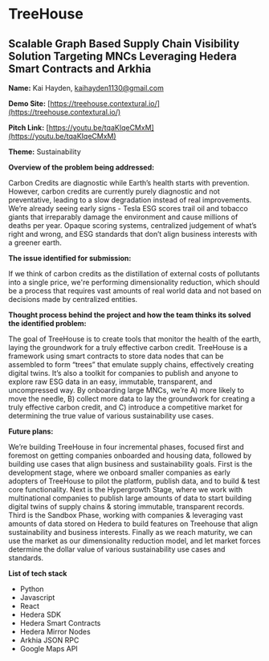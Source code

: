 # TreeHouse
 
## Scalable Graph Based Supply Chain Visibility Solution Targeting MNCs Leveraging Hedera Smart Contracts and Arkhia

**Name:** Kai Hayden, kaihayden1130@gmail.com

**Demo Site:** [https://treehouse.contextural.io/](https://treehouse.contextural.io/)

**Pitch Link:** [https://youtu.be/tqaKIqeCMxM](https://youtu.be/tqaKIqeCMxM)

**Theme:** Sustainability

**Overview of the problem being addressed:**

Carbon Credits are diagnostic while Earth’s health starts with prevention. However, carbon credits are currently purely diagnostic and not preventative, leading to a slow degradation instead of real improvements. We’re already seeing early signs - Tesla ESG scores trail oil and tobacco giants that irreparably damage the environment and cause millions of deaths per year. Opaque scoring systems, centralized judgement of what’s right and wrong, and ESG standards that don’t align business interests with a greener earth.

**The issue identified for submission:**

If we think of carbon credits as the distillation of external costs of pollutants into a single price, we're performing dimensionality reduction, which should be a process that requires vast amounts of real world data and not based on decisions made by centralized entities.

**Thought process behind the project and how the team thinks its solved the identified problem:**

The goal of TreeHouse is to create tools that monitor the health of the earth, laying the groundwork for a truly effective carbon credit. TreeHouse is a framework using smart contracts to store data nodes that can be assembled to form “trees” that emulate supply chains, effectively creating digital twins. It’s also a toolkit for companies to publish and anyone to explore raw ESG data in an easy, immutable, transparent, and uncompressed way. By onboarding large MNCs, we’re A) more likely to move the needle, B) collect more data to lay the groundwork for creating a truly effective carbon credit, and C) introduce a competitive market for determining the true value of various sustainability use cases.

**Future plans:**

We’re building TreeHouse in four incremental phases, focused first and foremost on getting companies onboarded and housing data, followed by building use cases that align business and sustainability goals. First is the development stage, where we onboard smaller companies as early adopters of TreeHouse to pilot the platform, publish data, and to build & test core functionality. Next is the Hypergrowth Stage, where we work with multinational companies to publish large amounts of data to start building digital twins of supply chains & storing immutable, transparent records. Third is the Sandbox Phase, working with companies & leveraging vast amounts of data stored on Hedera to build features on Treehouse that align sustainability and business interests. Finally as we reach maturity, we can use the market as our dimensionality reduction model, and let market forces determine the dollar value of various sustainability use cases and standards.

**List of tech stack**
 - Python
 - Javascript
 - React
 - Hedera SDK
 - Hedera Smart Contracts
 - Hedera Mirror Nodes
 - Arkhia JSON RPC
 - Google Maps API

